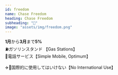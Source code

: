 ```yaml
---
id: freedom
name: Chase Freedom
heading: Chase Freedom
subheading: "📅"
image: "assets/img/freedom.png"
---
```

<strong>1月</strong>から<strong>3月</strong>まで<strong>5%</strong> <br />
⛽ガソリンスタンド 【Gas Stations】　<br />
📱電話サービス【Simple Mobile, Optimum】 <br />
<br />
✈️🚫国際的に使用してはいけない【No International Use】

<!-- 🏬デパート 【Department Stores】　<br /> -->
<!-- 🅿️ペイパル 【PayPal】　<br /> -->
<!-- 🏦チェース・ペイ・アプリ 【Chase Pay】　<br /> -->

<!-- <strong>7月</strong>から<strong>9月</strong>まで<strong>5%</strong> <br /> -->
<!-- ⛽ガソリンスタンド 【Gas Stations】　<br /> -->

<!-- 🛒食料品店 【Grocery Stores】　<br /> -->
<!-- 🔨ホームセンター 【Home Improvement Stores】 <br /> -->

<!-- 💊薬局　【CVS、Rite-Aid、Duane Reade、もっと】 <br /> -->
<!-- 💰通行料金　【Tolls】 -->
